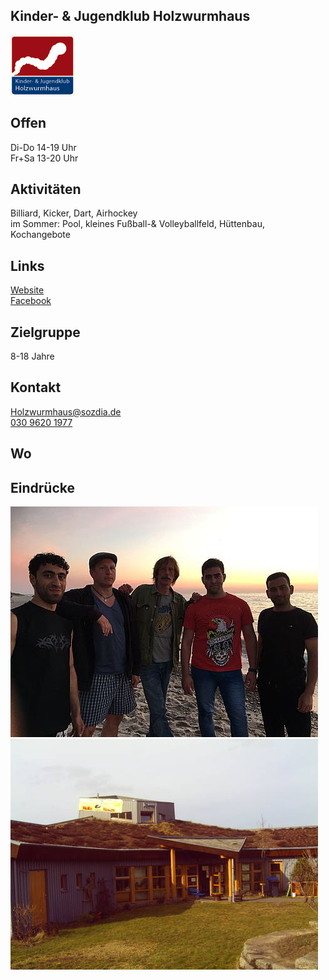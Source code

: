 ## Kinder- & Jugendklub Holzwurmhaus
<img id="topmedia" src="images/Logos/holzwurmhaus.png" />

## Offen
Di-Do 14-19 Uhr<br>
Fr+Sa 13-20 Uhr

## Aktivitäten
<p id="activities">
Billiard, Kicker, Dart, Airhockey<br>
im Sommer: Pool, kleines Fußball-& Volleyballfeld, Hüttenbau, Kochangebote
</p>

## Links
<a target="_blank" href="http://www.sozdia.de/Wir-ueber-uns.1751.0.html">Website</a><br>
<a target="_blank" href="https://www.facebook.com/j.mann.lindner">Facebook</a>

## Zielgruppe
8-18 Jahre

## Kontakt
[Holzwurmhaus@sozdia.de](mailto:mikado@kietzfuerkids.deHolzwurmhaus@sozdia.de)<br>
<a href="tel:+493096201977">030 9620 1977</a>

## Wo
<div id="gmap"></div>
<script>window.onload = showMap('Falkenberger Chaussee 141, 13059 Berlin', 0, 'gmap_mini')</script>

## Eindrücke
<div class="mediacontainer">
  <img src="images/Holzwurmhaus/2.jpg" />
  <img src="images/Holzwurmhaus/1.jpg" />
</div>

